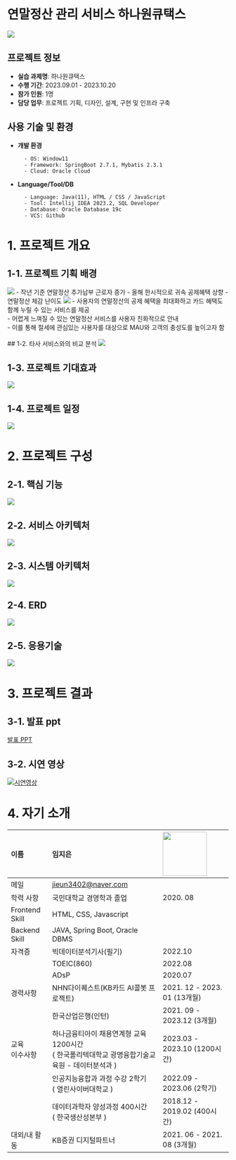 # 연말정산 관리 서비스 하나원큐택스
<img src="/OneQTax/readme_src/main.PNG"/>

## 프로젝트 정보
- **실습 과제명**: 하나원큐택스
- **수행 기간**: 2023.09.01 - 2023.10.20
- **참가 인원**: 1명
- **담당 업무**: 프로젝트 기획, 디자인, 설계, 구현 및 인프라 구축

## 사용 기술 및 환경
- **개발 환경**
  ```
    - OS: Window11
    - Framework: SpringBoot 2.7.1, Mybatis 2.3.1
    - Cloud: Oracle Cloud
   ```

- **Language/Tool/DB**
  ```
    - Language: Java(11), HTML / CSS / JavaScript
    - Tool: Intellij IDEA 2023.2, SQL Developer
    - Database: Oracle Database 19c
    - VCS: Github
  ```
# 1. 프로젝트 개요
## 1-1. 프로젝트 기획 배경
<img src="/OneQTax/readme_src/about_1qtax.PNG"/>
- 작년 기준 연말정산 추가납부 근로자 증가
- 올해 한시적으로 귀속 공제혜택 상향
- 연말정산 체감 난이도 
<img src="/OneQTax/readme_src/about_1qtax2.PNG"/>
- 사용자의 연말정산의 공제 혜택을 최대화하고 카드 혜택도 함께 누릴 수 있는 서비스를 제공 <br/>
- 어렵게 느껴질 수 있는 연말정산 서비스를 사용자 친화적으로 안내 <br/>
- 이를 통해 절세에 관심있는 사용자를 대상으로 MAU와 고객의 충성도를 높이고자 함  <br/> <br/>
## 1-2. 타사 서비스와의 비교 분석
<img src="/OneQTax/readme_src/comparative_analysis.PNG"/>

## 1-3. 프로젝트 기대효과
<img src="/OneQTax/readme_src/expected_effect.PNG"/>

## 1-4. 프로젝트 일정
<img src="/OneQTax/readme_src/ganttchart.png"/>


# 2. 프로젝트 구성 
## 2-1. 핵심 기능 
<img src="/OneQTax/readme_src/function.PNG"/>

## 2-2. 서비스 아키텍처
<img src="/OneQTax/readme_src/service_architecture.PNG"/>

## 2-3. 시스템 아키텍처
<img src="/OneQTax/readme_src/system_architecture.PNG"/>

## 2-4. ERD 
<img src="/OneQTax/readme_src/erd.PNG"/>

## 2-5. 응용기술
<img src="/OneQTax/readme_src/skill.PNG"/>

# 3. 프로젝트 결과

## 3-1. 발표 ppt 
[발표 PPT](/OneQTax/readme_src/project_pdf.pdf)<br>

## 3-2. 시연 영상 
[![시연영상](/OneQTax/readme_src/video.PNG)](https://youtu.be/VABckpc8zD0)

# 4. 자기 소개

| 이름 | 임지은 | <img src="/OneQTax/readme_src/imje_photo.jpg" width="100px"/> |
| :--- | :--- | :--- |
| 메일 | <jieun3402@naver.com>  |  |
| 학력 사항 | 국민대학교 경영학과 졸업 | 2020. 08 |
| Frontend Skill |  HTML, CSS, Javascript | |
| Backend Skill |  JAVA, Spring Boot, Oracle DBMS | |
| 자격증 | 빅데이터분석기사(필기) | 2022.10 | 
| | TOEIC(860) | 2022.08 | 
| | ADsP | 2020.07 | 
| 경력사항 | NHN다이퀘스트(KB카드 AI콜봇 프로젝트) | 2021. 12 - 2023. 01 (13개월) | 
|| 한국산업은행(인턴) | 2021. 09 - 2023.12  (3개월) |
| 교육<br/>이수사항  | 하나금융티아이 채용연계형 교육 1200시간 <br/> ( 한국폴리텍대학교 광명융합기술교육원 - 데이터분석과 ) | 2023.03 - 2023.10 (1200시간)| 
|| 인공지능융합과 과정 수강 2학기 <br/> ( 열린사이버대학교 ) | 2022.09 - 2023.06 (2학기) | 
|| 데이터과학자 양성과정 400시간 <br/> ( 한국생산성본부 ) | 2018.12 - 2019.02 (400시간)| 
| 대외/내 활동 | KB증권 디지털파트너 | 2021. 06 - 2021. 08 (3개월) |



